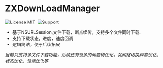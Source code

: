 # ZXDownLoadManager

[![License MIT](https://img.shields.io/badge/license-MIT-green.svg?style=flat)](https://github.com/zhouXiaoR/ZXDownLoadManager/blob/master/LICENSE)&nbsp;
[![Support](https://img.shields.io/badge/support-iOS%206%2B%20-blue.svg?style=flat)](https://www.apple.com/nl/ios/)&nbsp;

*  基于NSURLSession,文件下载，断点续传，支持多个文件同时下载.
*  支持下载状态，进度，速度回调
*  逻辑简洁，便于后续拓展

*当前只支持多文件下载功能，后续还有很多的问题待优化，如网络切换异常优化，状态优化，性能优化等*
